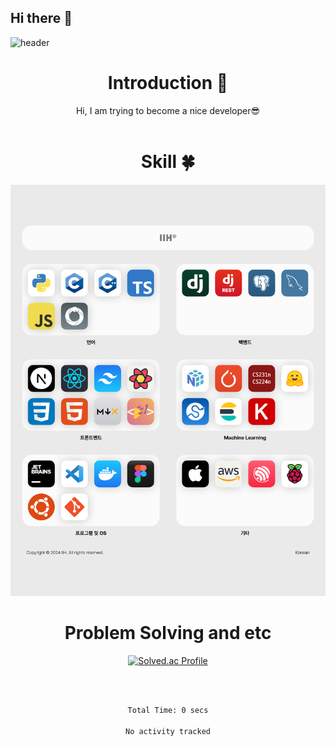 ## Hi there 👋

<!--
**ds5105119/ds5105119** is a ✨ _special_ ✨ repository because its `README.md` (this file) appears on your GitHub profile.

Here are some ideas to get you started:
/
- 🔭 I’m currently working on CS
- 🌱 I’m currently learning CS/ML
- 👯 I’m looking to collaborate on Design
- 💬 Ask me about CS
- 📫 How to reach me: github, naver blog
- 😄 Pronouns: he/his
- ⚡ Fun fact: ...
-->

<!-- 헤더 -->
![header](https://capsule-render.vercel.app/api?type=rounded&height=180&color=timeGradient&text=IIH®%20Github&section=header&reversal=false&textBg=false&fontAlign=50&animation=fadeIn&fontSize=55&fontColor=FFFFFF&fontAlignY=52)

<div align=center>
<!--소개-->

# Introduction :raised_hands:
Hi, I am trying to become a nice developer😎
<br/><br/>


<!--기술스택-->
# Skill :four_leaf_clover:

<img src="https://raw.githubusercontent.com/ds5105119/ds5105119/main/assets/stack.png"/>
 
# Problem Solving and etc
</a>

[![Solved.ac Profile](http://mazassumnida.wtf/api/generate_badge?boj=ds5105119)](https://solved.ac/ds5105119)<br/>

<br/><br/>

<!--START_SECTION:waka-->

```txt
Total Time: 0 secs

No activity tracked
```

<!--END_SECTION:waka-->

</div>
